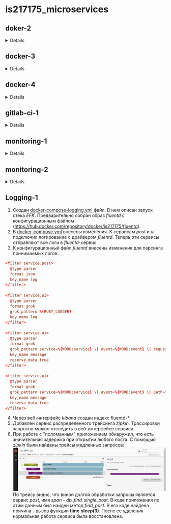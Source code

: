 # is217175_microservices
## doker-2
<details>
1. Установлена программа *docker-machine* и настроено создание виртуальной машины с *docker* в *GCP*
2. С помощью написанного [Dockerfile](docker-monolith/Dockerfile) собрал образ
```
$ docker image history is217175/otus-reddit:1.0
IMAGE               CREATED             CREATED BY                                      SIZE
a39a9add1cbb        25 hours ago        /bin/sh -c #(nop)  CMD ["/start.sh"]            0B
<missing>           25 hours ago        /bin/sh -c chmod 0777 /start.sh                 146B
<missing>           25 hours ago        /bin/sh -c cd /reddit && bundle install         46.1MB
<missing>           25 hours ago        /bin/sh -c #(nop) COPY file:54cff94402213cfe…   146B
<missing>           25 hours ago        /bin/sh -c #(nop) COPY file:2839de850f5b24a6…   23B
<missing>           25 hours ago        /bin/sh -c #(nop) COPY file:aaad2ee53af2f98d…   191B
<missing>           25 hours ago        /bin/sh -c git clone -b monolith https://git…   115kB
<missing>           25 hours ago        /bin/sh -c gem install bundler                  3.28MB
<missing>           25 hours ago        /bin/sh -c apt-get install -y mongodb-server…   494MB
<missing>           25 hours ago        /bin/sh -c apt-get update                       25.8MB
<missing>           2 weeks ago         /bin/sh -c #(nop)  CMD ["/bin/bash"]            0B
<missing>           2 weeks ago         /bin/sh -c mkdir -p /run/systemd && echo 'do…   7B
<missing>           2 weeks ago         /bin/sh -c set -xe   && echo '#!/bin/sh' > /…   745B
<missing>           2 weeks ago         /bin/sh -c rm -rf /var/lib/apt/lists/*          0B
<missing>           2 weeks ago         /bin/sh -c #(nop) ADD file:4b2eb5cd0b37ca015…   124MB
```

3. Получившийся образ был выгружен в репозиторий Docker Hub - https://hub.docker.com/repository/docker/is217175/otus-reddit
4. Дополнительно были созданы:
- Шаблон *packer* для сборки виртуальной машины с установленным *docker*. Провижин осуществляется при помощи сценария *ansible* [docker.yml](docker-monolith/infra/ansible/docker.yml).
- Шаблон *terraform* для создания инфраструктуры в *GCP* - виртуальных машин из собранного образа и правила для фаервола для работы приложения.
- Сценария *ansible* [run_image.yml](docker-monolith/infra/ansible/run_image.yml) для установки и запуска экземпляра приложения на каждой из созданных виртуальных машин.
- Инвентори *ansible* динамический с плагином *gcp_compute*.
</details>

## docker-3
<details>
1. Для сервисов приложения *comment*, *post* и *ui* были созданы *Dockerfile* для сборки
```
$ docker images
REPOSITORY          TAG                 IMAGE ID            CREATED             SIZE
is27175/ui          1.0                 ed6e009f2bbb        11 seconds ago      784MB
is27175/comment     1.0                 b34dbe0c698e        54 seconds ago      782MB
is27175/post        1.0                 109f30e70216        2 minutes ago       110MB
mongo               latest              8e89dfef54ff        9 days ago          386MB
ubuntu              16.04               96da9143fb18        3 weeks ago         124MB
ruby                2.2                 6c8e6f9667b2        21 months ago       715MB
ruby                2.2-alpine          d212148e08f7        22 months ago       107MB
python              3.6.0-alpine        cb178ebbf0f2        2 years ago         88.6MB
```
2. Создал общую сеть для контейнеров приложения `docker network create reddit`
3. Создал *volume* для базы данных, чтобы данные сохранялись при перезапуске контейнера `docker volume create reddit_db`
4. Запуск контейнеров:
```
$ docker run -d --network=reddit --network-alias=db -v reddit_db:/data/db mongo:latest
$ docker run -d --network=reddit --network-alias=post_service -e POST_DATABASE_HOST=db is217175/post:1.0
$ docker run -d --network=reddit --network-alias=comment_service -e COMMENT_DATABASE_HOST=db is217175/comment:1.0
$ docker run -d -p 9292:9292 -e COMMENT_SERVICE_HOST=comment_service -e POST_SERVICE_HOST=post_service --network=reddit is217175/ui:2.0
```
Каждому сервису присвоен сетевой псевдоним опцией `--network-alias=...`, чтобы они могли взаимодействовать по сети. Так контейнеру с базой *mongodb* присвоен псевдоним *db*, сервису комментариев - *comment_service*, сервису постов - *post_service*. Чтобы все все контейнеры знали новые псевдонимы, их имена передаются переменными окружения с опицей `-e VAR=VALUE`
```
$ docker ps
CONTAINER ID        IMAGE                  COMMAND                  CREATED             STATUS              PORTS                    NAMES
e9e725e217b0        is217175/ui:2.0        "puma"                   6 minutes ago       Up 5 minutes        0.0.0.0:9292->9292/tcp   suspicious_mclean
ceba8ef26e0c        is217175/comment:1.0   "puma"                   6 minutes ago       Up 6 minutes                                 thirsty_knuth
3df42256e1d6        is217175/post:1.0      "python3 post_app.py"    6 minutes ago       Up 6 minutes                                 strange_edison
cb93cb96077f        mongo:latest           "docker-entrypoint.s…"   6 minutes ago       Up 6 minutes        27017/tcp                admiring_golick
```
5. Для уменьшения размеров образов применил метод поэтапной cборки *Dockerfile* (тег 2.0 для сервиса *post*, 3.0 - *ui*, 2.0 - *comment*):
```
$ docker images
REPOSITORY          TAG                 IMAGE ID            CREATED             SIZE
is217175/post       2.0                 727000af4f80        14 minutes ago      78MB
is217175/post       1.0                 109f30e70216        26 hours ago        110MB
...
is217175/ui         3.0                 1f2de9005fcf        19 hours ago        44.5MB
is217175/ui         2.0                 e203527390ed        22 hours ago        459MB
...
is217175/comment    2.0                 f33965e17c63        19 hours ago        42MB
is217175/comment    1.0                 b34dbe0c698e        26 hours ago        782MB
```
</details>

## docker-4
<details>
1. Установил *docker-compose*
2. Протестировал создание различные типы сетей в *docker*: *none*, *host*, *bridge*.
3. Распределил контейнера приложения по нескольким сетям:
- в *back_net* - *post_db*, *comment*, *post*
- в *front_net* - *ui*, *comment*, *post*
4. Написан [docker-compose.yml](src/docker-compose.yml). Контейнера разнесены по сетям из п.п.3, параметризованы с помощью переменных окружения параметры порт для публикации приложения, версия образов, имя пользователя из репозитория в файле [.env](src/.env.example)
5. Префикс для имени запущенного контейнера задал через переменную окружения *COMPOSE_PROJECT_NAME* в файле [.env](src/.env.example)
6. С помощью файла [docker-compose.override.yml](src/docker-compose.override.yml) переопределил команду для запуска сервера *puma*, а также для всех проектов папка с кодом приложения монтируется в */app* контейнера.

```
$ docker-compose ps
      Name                    Command              State           Ports
---------------------------------------------------------------------------------
reddit_comment_1   puma -w 2 --debug               Up
reddit_post_1      /pyenv/bin/python post_app.py   Up
reddit_post_db_1   docker-entrypoint.sh mongod     Up      27017/tcp
reddit_ui_1        puma -w 2 --debug               Up      0.0.0.0:9292->9292/tcp
```
</details>

## gitlab-ci-1
<details>
1. С помощью *docker-machine* создан экземпляр виртуальной машины в *GCP*.
2. На сервер установлен *Gitlab CI* `docker-compose up -d` [docker-compose.yml](gitlab-ci/docker-compose.yml).
3. В *Gitlab CI* был создан проект *homework* и репозиторий в нем *exmaple*
4. *CI/CD Pipeline* настроивается файлом [.gitlab-ci.yml](.gitlab-ci.yml).
5. Запущен и подключен *runner*.
```
docker run -d --name gitlab-runner --restart always \
-v /srv/gitlab-runner/config:/etc/gitlab-runner \
-v /var/run/docker.sock:/var/run/docker.sock \
gitlab/gitlab-runner:latest
...
docker exec -it gitlab-runner gitlab-runner register --non-interactive --tag-list "linux,xenial,ubuntu,docker" --run-untagged=true --locked=false --name "my-runner" --url="http://12.34.56.78/" --registration-token "GjJjfhj*jkhfj_8" --executor "docker" --docker-image alpine:latest --docker-volumes "/var/run/docker.sock:/var/run/docker.sock"
```
Определены стадии *build*, *test*, *review* и соответсвующие задачи для них. Теперь при коммите в репозиторий автоматический запускается конвейер для сборки, тестирования и установки сервиса.
6. Определены окружения *dev*, *stage*, *production*. Окружения stage и production запускаются вручную только для коммитов с тегом (номер версии приложения)
```
...
when: manual
only:
    - /^\d+\.\d+\.\d+/
...
```
7. Определено динамически создаваемое окружение, в зависимости от ветки (кроме ветки master). Для этого используется переменная окружения *CI_COMMIT_REF_NAME*
```
branch review:
  stage: review
  script: echo "Deploy to $CI_ENVIRONMENT_SLUG"
  environment:
    name: branch/$CI_COMMIT_REF_NAME
    url: http://$CI_ENVIRONMENT_SLUG.example.com
  only:
    - branches
  except:
    - master
```
8. В шаг *build* добавлена сборка приложения:
```
build_job:
  image: docker:19.03.1
  before_script:
    - docker info
  stage: build
  script:
    - echo 'Building...'
    - cd reddit/
    - docker build -t reddit:$CI_COMMIT_SHORT_SHA .
```
На *runner* запускается *docker* контейнер, в котором происходит сборка приложения с использованием [Dockerfile](reddit/Dockerfile). Собранному контейнеру присваивается тег *CI_COMMIT_SHORT_SHA* (укороченный хеш последнего коммита).

В *build_job* можно еще добавить загрузку полученного образа в *docker registry*. Но так как разворачивать приложение я буду на этом же сервере, то образ сразу будет доступен.
9. Приложение разворачивается в окружении *dev*:
```
deploy_dev_job:
  image: docker:19.03.1
  stage: review
  before_script:
    - echo "Cleanup previous containers..."
    - docker stop reddit_$CI_ENVIRONMENT_SLUG || true
    - docker stop mongo_$CI_ENVIRONMENT_SLUG || true
    - docker network rm reddit_net_$CI_ENVIRONMENT_SLUG || true
  script:
    - "Deploying..."
    - docker network create reddit_net_$CI_ENVIRONMENT_SLUG
    - docker run --rm -d --name mongo_$CI_ENVIRONMENT_SLUG --network=reddit_net_$CI_ENVIRONMENT_SLUG --network-alias=$DATABASE_URL mongo:latest
    - docker run --rm -d --name reddit_$CI_ENVIRONMENT_SLUG -p 9292:9292 --network=reddit_net_$CI_ENVIRONMENT_SLUG -e DATABASE_URL=$DATABASE_URL reddit:$CI_COMMIT_SHORT_SHA
  environment:
    name: dev
    url: "http://$CI_SERVER_HOST:9292"
    on_stop: stop_deploy_dev
```
Для работы приложения дополнительно должен быть запущен контейнер с базой *mongodb*, создана сеть и определен псевдоним для подключения приложения к базе. В секции `before_script:` определены команды для очистки результатов предыдущего разворачивания. Если *deploy_dev_job* выполняется успешно, то по ссылке http://$CI_SERVER_HOST:9292 можно проверить работу приложения.

В случае остановки окружения определена задача *stop_deploy_dev*. При ее выполнении удаляются контейнеры и сеть, созданные при разворачивании.
```
stop_deploy_dev:
  image: docker:19.03.1
  stage: review
  variables:
    GIT_STRATEGY: none
  before_script:
    - echo "Destroying environment"
  script:
    - docker stop reddit_$CI_ENVIRONMENT_SLUG
    - docker stop mongo_$CI_ENVIRONMENT_SLUG
    - docker network rm reddit_net_$CI_ENVIRONMENT_SLUG
  when: manual
  environment:
    name: dev
    action: stop
```
10. Для автоматизации развертывания *gitlab-runner*:
- Создан шаблон *packer* - [gitlab-runner.json](gitlab-ci/packer/gitlab-runner.json). Сценарий *ansible* [packer.yml](gitlab-ci/ansible/packer.yml) устанавливает *docker* и *gitlab-runner* из официальных репозиториев.
- Шаблон [terraform](gitlab-ci/terraform/) запускает необходимое количество виртуальных машин с вышеуказанным образом. Количество задается переменной *count*. Всем машинам присваивается метка *ansible_group: runners*.
- Создан сценарий [gitlab-runner_register.yml](gitlab-ci/ansible/gitlab-runner_register.yml), который регистрирует виртуальные машины на gitlab сервере. Использовано динамическое инвентори. Сценарий применяется только к группе *runners*. Регистрационный, администраторский токены указаны в групповых переменных [runners.yml](gitlab-ci/ansible/group_vars/runners.yml) (для наглядности не шифровал).
```
cd gitlab-ci
packer build -var-file packer/variables.json packer/gitlab-runner.json
cd terraform
terraform init && terraform apply -auto-approve
cd ../ansible
ansible-playbook gitlab-runner_register.yml
```
11. Уведомления о событиях приходят на мой канал в Slack https://devops-team-otus.slack.com/archives/CS7GWPFQD
</details>

## monitoring-1
<details>
1. Микросервисная приложение запущено вместе с контейнером *prometheus*.
2. Метрики собираются с каждого сервиса по *http://.../metrics*
3. Из [docker-compose.yml](docker/docker-compose.yml) убраны директивы *build:*. Сборка сервисов выполняется скриптом:
```sh
for i in ui post-py comment; do cd src/$i; bash
docker_build.sh; cd -; done
```
4. Проверена работа *prometheus*. Все сервисы успешно подключены в мониторинг.
5.  Для мониторинга работы *docker-хоста* используется [node exporter](https://github.com/prometheus/node_exporter).
6. Для мониторинга работы *mongodb* применен [mongodb_exporter]https://github.com/percona/mongodb_exporter) от percona.
7. Добавлен миниторинг сервисов *post*, *ui* и *comment* с помощью *blackbox экспортера*. Он реализует мониторинг по принципу черного ящика.
```
modules:
  http_2xx:
    prober: http
    timeout: 5s
    http:
      valid_http_versions: ["HTTP/1.1", "HTTP/2"]
      valid_status_codes: [200]
      method: GET
      preferred_ip_protocol: "ip4"
      ip_protocol_fallback: false

  icmp_test:
    prober: icmp
    timeout: 2s
    icmp:
      preferred_ip_protocol: "ip4"
```
8. Для сборки и загрузки всех используемых образов написан [Makefile](Makefile).
```sh
make prometheus comment ui post # для сборки и загрузки только указанных образов
make onlypush=1 # для загрузки образов
```
Ссылки на полученные docker-образы:
- https://hub.docker.com/repository/docker/is217175/ui
- https://hub.docker.com/repository/docker/is217175/post
- https://hub.docker.com/repository/docker/is217175/comment
- https://hub.docker.com/repository/docker/is217175/prometheus
- https://hub.docker.com/repository/docker/is217175/mongodb_exporter
- https://hub.docker.com/repository/docker/is217175/blackbox_exporter
</details>

## monitoring-2
<details>
1. Из файла *docker-compose.yml* вынесены сервисы мониторинга в файл *docker-compose-monitoring.yml*
2. Создан сервис *cAdvisor* для мониторинга *docker контейнеров*.
3. Создан сервис *grafana* для визуализации собираемых *prometehus* метрик и параметров.
4. Источником данных для *grafana* является *prometehus*. Добавлен из библиотеки дашбоард для визуализации метрик *хоста docker* - [DockerMonitoring.json](monitoring/grafana/dashboards/DockerMonitoring.json).
5. Добавлен дашбоард *UI_Service_Monitoring* для мониторинга количество ошибок 4ХХ и 5ХХ *ui_request_count*, количество http запросов к серивису *ui* - *ui_request_response_time_bucket* и 95-й процентиль времени ответа сервиса *ui* - *ui_request_response_time_bucket*. Дашбоард выгружен в файл [UI_Service_Monitoring.json](monitoring/grafana/dashboards/UI_Service_Monitoring.json).
6. В *prometehus* добавлен сбор метрик с сервиса *post*.
7. Добавлен дашбоард *Business_Logic_Monitoring* для мониторинга количества постов с сервиса *post* и количества комментариев с севриса *comment*. Дашбопрд выгружен в файл [Business_Logic_Monitoring.json](monitoring/grafana/dashboards/Business_Logic_Monitoring.json).
8. Создан сервис *alertmanager* для наблюдения за метриками. Настроена отправка уведомлений о событиях в *slack* (https://devops-team-otus.slack.com/archives/CS7GWPFQD).
9. В конфигурацию *prometeheus* добавлено правило оповещения в файл [alerts.yml](monitoring/prometeheus/alerts.yml):
```yaml
groups:
  - name: alert.rules
    rules:
    - alert: InstanceDown
      expr: up == 0
      for: 1m
      labels:
        severity: page
      annotations:
        description: '{{ $labels.instance }} of job {{ $labels.job }} has been down for more than 1 minute'
        summary: 'Instance {{ $labels.instance }} down'
```
10. Созданный ранее *Makefile* собирает все используемые docker-образы и загружает в репозиторий - https://hub.docker.com/u/is217175.
11. *Демон docker* в экспериментальном режиме может отдавать метрики для мониторинга своей работы. Для включения этой возможности необходимо в файл `/etc/docker/daemon.json` внести настройки:
```json
{
  "metrics-addr" : "127.0.0.1:9323",
  "experimental" : true
}
```
И добавить сбор этих метрик в *prometehus*:
```yaml
...
  - job_name: 'docker_experemental'
    static_configs:
      - targets:
        - 'docker_host:9323'
...
```
Дашбоард для отображения этих метрик [DockerEngineExperemental.json](monitoring/grafana/dashboards/DockerEngineExperemental.json)
![Docker Experemental Dashboard](monitoring/grafana/dashboards/DockerEngineExperemental.png)
12. Создан сервис *telegraf* - агент для сбора метрик от InfluxDB. Мониторинг docker хоста настроен в конфигурационном файле:
```ini
[[inputs.docker]]
    endpoint = "unix:///var/run/docker.sock"
    gather_services = false
    container_names = []
    source_tag = false
    container_name_include = []
    container_name_exclude = []
    timeout = "5s"
    perdevice = true
    total = false
    docker_label_include = []
    docker_label_exclude = []
```
Дашбоард для отображения собранных меток [TelegrafMetrics.json](monitoring/grafana/dashboards/TelegrafMetrics.json)
![Telegraf Metrics](monitoring/grafana/dashboards/TelegrafMetrics.png)
13. Добавлено еще одно оповещение на превышение времени ответа сервиса *ui*
Описание условия в *alerts.yml*:
```yaml
- alert: HighResponce
  expr: histogram_quantile(0.95, sum(rate(ui_request_response_time_bucket[1m])) by (le)) > 0.1
  for: 1m
  labels:
    severity: page
  annotations:
    description: 'UI high latency'
    summary: 'Too high response time for UI service, more than 0.1 s.'
```
При этом *alertmanager* настроен дополнительно отправлять уведомлени на email:
```yaml
global:
  ...
  smtp_from: alert@gmail.com
  smtp_smarthost: smtp.gmail.com:587
  smtp_auth_username: alert@gmail.com
  smtp_auth_password: password

route:
  receiver: 'slack-notifications'

  routes:
    - match:
        severity: page
      continue: true
      receiver: slack-notifications

    - match:
        severity: page
      receiver: email-notification

receivers:
  ...
  - name: 'email-notification'
    email_configs:
      - to: 'my@example.com'
```
14. В сервис grafana были добавлены изменения, позволяющие автоматически добавлять источники данных и дашбоарды.
В Dockerfile добавлены строки:
```
COPY datasource.yml  /etc/grafana/provisioning/datasources/
COPY dashboards.yml /etc/grafana/provisioning/dashboards/
COPY dashboards/*.json /var/lib/grafana/dashboards/
```
Настройка источника данных *datasource.yml*:
```yaml
apiVersion: 1

datasources:
- name: Prometheus
  type: prometheus
  access: proxy
  orgId: 1
  url: http://prometheus:9090
  isDefault: true
  version: 1
  editable: true
```
Натсройка дашбоардов dashboards.yml:
```yaml
apiVersion: 1

providers:
- name: 'my'
  orgId: 1
  folder: ''
  type: file
  disableDeletion: false
  editable: true
  updateIntervalSeconds: 10
  allowUiUpdates: true
  options:
    path: /var/lib/grafana/dashboards

```
*Grafana* будет сканировать директорию `/var/lib/grafana/dashboards` для поиска дашбоардов.

15. Для сбора с *Google Stackdriver* добавлен сервис *stackdriver* в компоуз файл:
```yaml
stackdriver:
  image: frodenas/stackdriver-exporter:master
  environment:
    - GOOGLE_APPLICATION_CREDENTIALS=/data/google_sa.json
  command:
    - '--google.project-id=docker-123456'
    - '--monitoring.metrics-type-prefixes=compute.googleapis.com/firewall,compute.googleapis.com/instance'
    - '--monitoring.metrics-interval=5m'
  volumes:
    - stackdriver_data:/data
  ports:
    - 9255:9255
  networks:
    - prom_net
```
Удалось собрать собрать метрики указанные в https://cloud.google.com/monitoring/api/metrics_gcp#gcp-compute
16. В приложение были добавлены метрики:
- в сервис *comment* добавлены метрики *comment_body_length* (длина комментария, гистограмма), *comment_db_operation_seconds* (время работы с базой данных, гистограмма, с разделением по меткам для разных операций find, insert)
- в сервис *post* метрика *post_read_db_seconds* немного модифицирована для сбора данных по меткам, в зависимости от операций: find, insert, update.
- в сервис *ui* добавлен счетчик перехода по внешним ссылкам *ui_follow_link*. Для этого немного модифицированы шаблоны и добавлен метод для обработки такого запроса.
17. Создан сервис *trackster* для проксирования запросов от *grafana* к *prometeheus*.
```yaml
  trickster:
    image: tricksterio/trickster:1.0.1
    environment:
      - TRK_ORIGIN=http://prometheus:9090
      - TRK_ORIGIN_TYPE=prometheus
      - TRK_LOG_LEVEL=INFO
      - TRK_PROXY_PORT=9090
      - TRK_METRICS_PORT=8082
    ports:
      - 9091:9090
      - 8082:8082
    networks:
      - prom_net
```
</details>

## Logging-1
1. Создан [docker-compose-logging.yml](docker/docker-compose-logging.yml) файл. В нем описан запуск стека *EFK*. Предварительно собран образ *fluentd* с конфигурационным файлом (https://hub.docker.com/repository/docker/is217175/fluentd).
2. В [docker-compose.yml](docker/docker-compose.yml) внесены изменения. К сервисам *post* и *ui* подключил логирование с драйвером *fluentd*. Теперь эти сервисы отправляют все логи в *fluentd*-сервис.
3. К конфигурационный файл *fluentd* внесены изменения для парсинга принимаемых логов:
```conf
<filter service.post>
  @type parser
  format json
  key_name log
</filter>

<filter service.ui>
  @type parser
  format grok
  grok_pattern %{RUBY_LOGGER}
  key_name log
</filter>

<filter service.ui>
  @type parser
  format grok
  grok_pattern service=%{WORD:service} \| event=%{WORD:event} \| request_id=%{GREEDYDATA:request_id} \| message='%{GREEDYDATA:message}'
  key_name message
  reserve_data true
</filter>

<filter service.ui>
  @type parser
  format grok
  grok_pattern service=%{WORD:service} \| event=%{WORD:event} \| path=%{UNIXPATH:path} \| request_id=%{UUID:request_id} \| remote_addr=%{IP:remote_addr} \| method= %{WORD:method} \| response_status=%{NUMBER:response_status}
  key_name message
  reserve_data true
</filter>
```
4. Через веб-интерфейс *kibana* создан индекс fluentd-*
5. Добавлен сервис распределенного трейсинга *zipkin*. Трассировки запросов можно отследить в веб-интерфейсе сервиса.
6. При работе с "поломанным" приложением обнаружил, что есть значительная задержка при открытии любого поста. С помощью *zipkin* были найдены трейсы медленных запросов:
![Zipkin Bug](src_bugged/zipkin.png)
По трейсу видно, что виной долгой обработки запросы является сервис *post*, имя *span* - *db_find_single_post*. В коде приложения по этим данным был найден метод *find_post*. В его коде найдена причина - вызов функции **time.sleep(3)**. После ее удаления нормальная работа сервиса была восстановлена.
